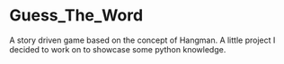 # Guess_The_Word
A story driven game based on the concept of Hangman.
A little project I decided to work on to showcase some python knowledge.
